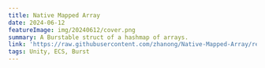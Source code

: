 ```yaml
---
title: Native Mapped Array
date: 2024-06-12
featureImage: img/20240612/cover.png
summary: A Burstable struct of a hashmap of arrays.
link: 'https://raw.githubusercontent.com/zhanong/Native-Mapped-Array/refs/heads/main/README.md'
tags: Unity, ECS, Burst
---
```

